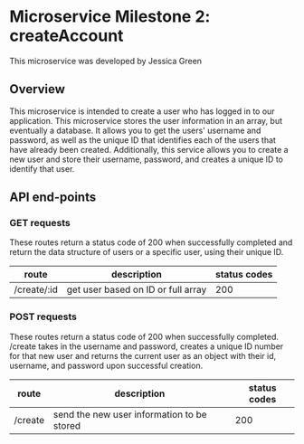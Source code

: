 # Microservice Milestone 2: createAccount

This microservice was developed by Jessica Green

## Overview

This microservice is intended to create a user who has logged in to our application. This microservice stores the user information in an array, but eventually a database. It allows you to get the users' username and password, as well as the unique ID that identifies each of the users that have already been created.
Additionally, this service allows you to create a new user and store their username, password, and creates a unique ID to identify that user.

## API end-points


### GET requests

These routes return a status code of 200 when successfully completed and return the data structure of users or a specific user, using their unique ID.

| route         | description                          | status codes |
| --------------|--------------------------------------|--------------|
| /create/:id   | get user based on ID or full array   | 200          |

### POST requests

These routes return a status code of 200 when successfully completed. /create takes in the username and password, creates a unique ID number for that new user and returns the current user as an object with their id, username, and password upon successful creation. 

| route         | description                                | status codes | 
| --------------|------------------------------------------- |--------------|
| /create       | send the new user information to be stored | 200          |


